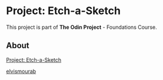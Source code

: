 # Project: Etch-a-Sketch

This project is part of <b>The Odin Project</b> - Foundations Course.

## About

[Project: Etch-a-Sketch](https://www.theodinproject.com/lessons/foundations-etch-a-sketch)

[elvismourab](https://github.com/elvismourab)